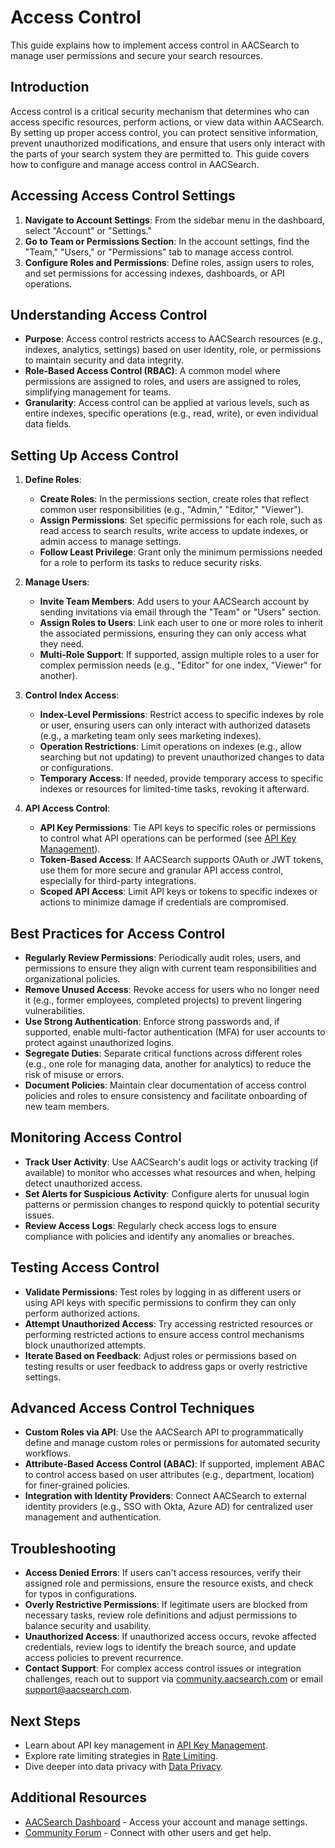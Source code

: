 # Access Control

This guide explains how to implement access control in AACSearch to manage user permissions and secure your search resources.

## Introduction

Access control is a critical security mechanism that determines who can access specific resources, perform actions, or view data within AACSearch. By setting up proper access control, you can protect sensitive information, prevent unauthorized modifications, and ensure that users only interact with the parts of your search system they are permitted to. This guide covers how to configure and manage access control in AACSearch.

## Accessing Access Control Settings

1. **Navigate to Account Settings**: From the sidebar menu in the dashboard, select "Account" or "Settings."
2. **Go to Team or Permissions Section**: In the account settings, find the "Team," "Users," or "Permissions" tab to manage access control.
3. **Configure Roles and Permissions**: Define roles, assign users to roles, and set permissions for accessing indexes, dashboards, or API operations.

## Understanding Access Control

- **Purpose**: Access control restricts access to AACSearch resources (e.g., indexes, analytics, settings) based on user identity, role, or permissions to maintain security and data integrity.
- **Role-Based Access Control (RBAC)**: A common model where permissions are assigned to roles, and users are assigned to roles, simplifying management for teams.
- **Granularity**: Access control can be applied at various levels, such as entire indexes, specific operations (e.g., read, write), or even individual data fields.

## Setting Up Access Control

1. **Define Roles**:

   - **Create Roles**: In the permissions section, create roles that reflect common user responsibilities (e.g., "Admin," "Editor," "Viewer").
   - **Assign Permissions**: Set specific permissions for each role, such as read access to search results, write access to update indexes, or admin access to manage settings.
   - **Follow Least Privilege**: Grant only the minimum permissions needed for a role to perform its tasks to reduce security risks.

2. **Manage Users**:

   - **Invite Team Members**: Add users to your AACSearch account by sending invitations via email through the "Team" or "Users" section.
   - **Assign Roles to Users**: Link each user to one or more roles to inherit the associated permissions, ensuring they can only access what they need.
   - **Multi-Role Support**: If supported, assign multiple roles to a user for complex permission needs (e.g., "Editor" for one index, "Viewer" for another).

3. **Control Index Access**:

   - **Index-Level Permissions**: Restrict access to specific indexes by role or user, ensuring users can only interact with authorized datasets (e.g., a marketing team only sees marketing indexes).
   - **Operation Restrictions**: Limit operations on indexes (e.g., allow searching but not updating) to prevent unauthorized changes to data or configurations.
   - **Temporary Access**: If needed, provide temporary access to specific indexes or resources for limited-time tasks, revoking it afterward.

4. **API Access Control**:
   - **API Key Permissions**: Tie API keys to specific roles or permissions to control what API operations can be performed (see [API Key Management](../security/api-keys.md)).
   - **Token-Based Access**: If AACSearch supports OAuth or JWT tokens, use them for more secure and granular API access control, especially for third-party integrations.
   - **Scoped API Access**: Limit API keys or tokens to specific indexes or actions to minimize damage if credentials are compromised.

## Best Practices for Access Control

- **Regularly Review Permissions**: Periodically audit roles, users, and permissions to ensure they align with current team responsibilities and organizational policies.
- **Remove Unused Access**: Revoke access for users who no longer need it (e.g., former employees, completed projects) to prevent lingering vulnerabilities.
- **Use Strong Authentication**: Enforce strong passwords and, if supported, enable multi-factor authentication (MFA) for user accounts to protect against unauthorized logins.
- **Segregate Duties**: Separate critical functions across different roles (e.g., one role for managing data, another for analytics) to reduce the risk of misuse or errors.
- **Document Policies**: Maintain clear documentation of access control policies and roles to ensure consistency and facilitate onboarding of new team members.

## Monitoring Access Control

- **Track User Activity**: Use AACSearch's audit logs or activity tracking (if available) to monitor who accesses what resources and when, helping detect unauthorized access.
- **Set Alerts for Suspicious Activity**: Configure alerts for unusual login patterns or permission changes to respond quickly to potential security issues.
- **Review Access Logs**: Regularly check access logs to ensure compliance with policies and identify any anomalies or breaches.

## Testing Access Control

- **Validate Permissions**: Test roles by logging in as different users or using API keys with specific permissions to confirm they can only perform authorized actions.
- **Attempt Unauthorized Access**: Try accessing restricted resources or performing restricted actions to ensure access control mechanisms block unauthorized attempts.
- **Iterate Based on Feedback**: Adjust roles or permissions based on testing results or user feedback to address gaps or overly restrictive settings.

## Advanced Access Control Techniques

- **Custom Roles via API**: Use the AACSearch API to programmatically define and manage custom roles or permissions for automated security workflows.
- **Attribute-Based Access Control (ABAC)**: If supported, implement ABAC to control access based on user attributes (e.g., department, location) for finer-grained policies.
- **Integration with Identity Providers**: Connect AACSearch to external identity providers (e.g., SSO with Okta, Azure AD) for centralized user management and authentication.

## Troubleshooting

- **Access Denied Errors**: If users can't access resources, verify their assigned role and permissions, ensure the resource exists, and check for typos in configurations.
- **Overly Restrictive Permissions**: If legitimate users are blocked from necessary tasks, review role definitions and adjust permissions to balance security and usability.
- **Unauthorized Access**: If unauthorized access occurs, revoke affected credentials, review logs to identify the breach source, and update access policies to prevent recurrence.
- **Contact Support**: For complex access control issues or integration challenges, reach out to support via [community.aacsearch.com](https://community.aacsearch.com) or email support@aacsearch.com.

## Next Steps

- Learn about API key management in [API Key Management](../security/api-keys.md).
- Explore rate limiting strategies in [Rate Limiting](../security/rate-limiting.md).
- Dive deeper into data privacy with [Data Privacy](../security/privacy.md).

## Additional Resources

- [AACSearch Dashboard](https://dashboard.aacsearch.com) - Access your account and manage settings.
- [Community Forum](https://community.aacsearch.com) - Connect with other users and get help.
